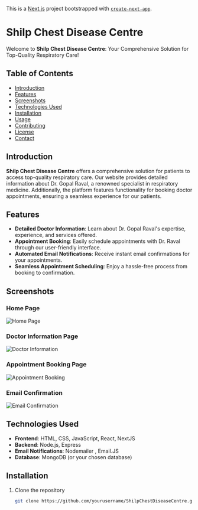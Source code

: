 This is a [Next.js](https://nextjs.org/) project bootstrapped with [`create-next-app`](https://github.com/vercel/next.js/tree/canary/packages/create-next-app).

# Shilp Chest Disease Centre

Welcome to **Shilp Chest Disease Centre**: Your Comprehensive Solution for Top-Quality Respiratory Care!

## Table of Contents

- [Introduction](#introduction)
- [Features](#features)
- [Screenshots](#screenshots)
- [Technologies Used](#technologies-used)
- [Installation](#installation)
- [Usage](#usage)
- [Contributing](#contributing)
- [License](#license)
- [Contact](#contact)

## Introduction

**Shilp Chest Disease Centre** offers a comprehensive solution for patients to access top-quality respiratory care. Our website provides detailed information about Dr. Gopal Raval, a renowned specialist in respiratory medicine. Additionally, the platform features functionality for booking doctor appointments, ensuring a seamless experience for our patients.

## Features

- **Detailed Doctor Information**: Learn about Dr. Gopal Raval's expertise, experience, and services offered.
- **Appointment Booking**: Easily schedule appointments with Dr. Raval through our user-friendly interface.
- **Automated Email Notifications**: Receive instant email confirmations for your appointments.
- **Seamless Appointment Scheduling**: Enjoy a hassle-free process from booking to confirmation.

## Screenshots

### Home Page
![Home Page](https://example.com/path/to/homepage_screenshot.png)

### Doctor Information Page
![Doctor Information](https://example.com/path/to/doctor_info_screenshot.png)

### Appointment Booking Page
![Appointment Booking](https://example.com/path/to/booking_page_screenshot.png)

### Email Confirmation
![Email Confirmation](https://example.com/path/to/email_confirmation_screenshot.png)

## Technologies Used

- **Frontend**: HTML, CSS, JavaScript, React, NextJS
- **Backend**: Node.js, Express
- **Email Notifications**: Nodemailer , Email.JS
- **Database**: MongoDB (or your chosen database)

## Installation

1. Clone the repository
   ```sh
   git clone https://github.com/yourusername/ShilpChestDiseaseCentre.git
